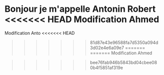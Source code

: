 Bonjour je m'appelle Antonin Robert
<<<<<<< HEAD
Modification Ahmed
=======

Modification Anto 
<<<<<<< HEAD
>>>>>>> 81d87e43e96588fa7d5350a094d3d02e4e6a09e7
=======
=======
Modification Ahmed

>>>>>>> bee76fab946b5843bd04cbee080b4f5851af319e
